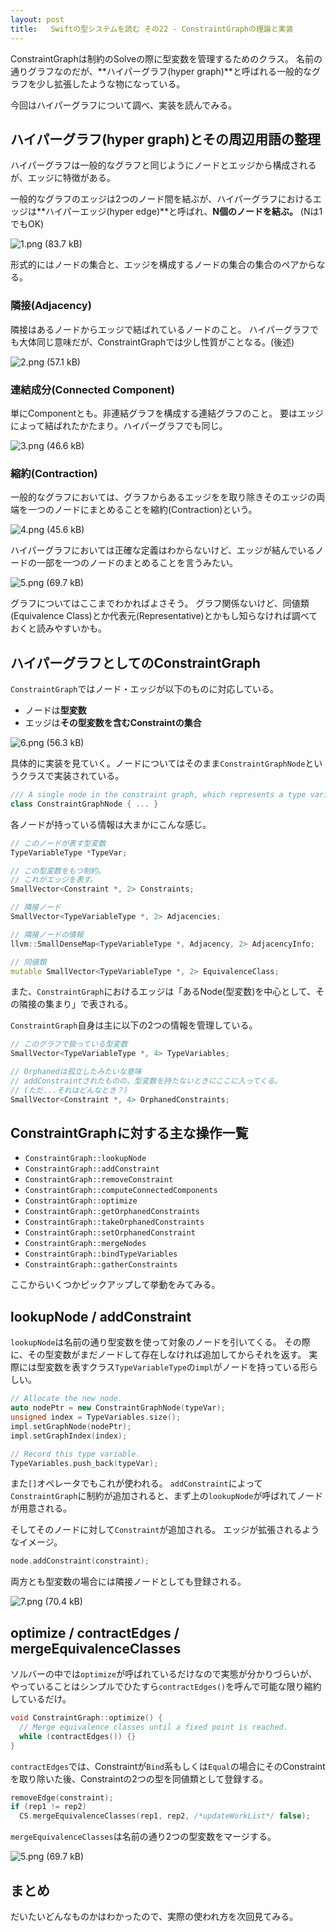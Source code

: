 ```yaml
---
layout: post
title:   Swiftの型システムを読む その22 - ConstraintGraphの理論と実装
---
```


ConstraintGraphは制約のSolveの際に型変数を管理するためのクラス。
名前の通りグラフなのだが、**ハイパーグラフ(hyper graph)**と呼ばれる一般的なグラフを少し拡張したような物になっている。

今回はハイパーグラフについて調べ、実装を読んでみる。

## ハイパーグラフ(hyper graph)とその周辺用語の整理

ハイパーグラフは一般的なグラフと同じようにノードとエッジから構成されるが、エッジに特徴がある。

一般的なグラフのエッジは2つのノード間を結ぶが、ハイパーグラフにおけるエッジは**ハイパーエッジ(hyper edge)**と呼ばれ、**N個のノードを結ぶ。**
(Nは1でもOK)

![1.png (83.7 kB)](https://img.esa.io/uploads/production/attachments/2245/2017/12/27/2884/0a6ccd33-6ad2-4307-a965-6e37fafd88d4.png)


形式的にはノードの集合と、エッジを構成するノードの集合の集合のペアからなる。

### 隣接(Adjacency)

隣接はあるノードからエッジで結ばれているノードのこと。
ハイパーグラフでも大体同じ意味だが、ConstraintGraphでは少し性質がことなる。(後述)

![2.png (57.1 kB)](https://img.esa.io/uploads/production/attachments/2245/2017/12/27/2884/7349c600-cf51-458e-a05f-7d396121ad1e.png)


### 連結成分(Connected Component) 

単にComponentとも。非連結グラフを構成する連結グラフのこと。
要はエッジによって結ばれたかたまり。ハイパーグラフでも同じ。

![3.png (46.6 kB)](https://img.esa.io/uploads/production/attachments/2245/2017/12/27/2884/e8c65f86-f4ea-4288-9970-7f5c29aec57a.png)

### 縮約(Contraction)

一般的なグラフにおいては、グラフからあるエッジをを取り除きそのエッジの両端を一つのノードにまとめることを縮約(Contraction)という。

![4.png (45.6 kB)](https://img.esa.io/uploads/production/attachments/2245/2017/12/27/2884/e47d9511-0511-4eae-ae7e-3b97f707c433.png)


ハイパーグラフにおいては正確な定義はわからないけど、エッジが結んでいるノードの一部を一つのノードのまとめることを言うみたい。

![5.png (69.7 kB)](https://img.esa.io/uploads/production/attachments/2245/2017/12/27/2884/06ce62d5-c6dc-4e7f-a708-1b8dafb8a617.png)


グラフについてはここまでわかればよさそう。
グラフ関係ないけど、同値類(Equivalence Class)とか代表元(Representative)とかもし知らなければ調べておくと読みやすいかも。

## ハイパーグラフとしてのConstraintGraph

`ConstraintGraph`ではノード・エッジが以下のものに対応している。

+ ノードは**型変数**
+ エッジは**その型変数を含むConstraintの集合**

![6.png (56.3 kB)](https://img.esa.io/uploads/production/attachments/2245/2017/12/27/2884/2e31b757-4b78-4eaa-bb6e-d0a47b40e728.png)


具体的に実装を見ていく。ノードについてはそのまま`ConstraintGraphNode`というクラスで実装されている。

```cpp
/// A single node in the constraint graph, which represents a type variable.
class ConstraintGraphNode { ... }
```

各ノードが持っている情報は大まかにこんな感じ。

```cpp
// このノードが表す型変数
TypeVariableType *TypeVar;

// この型変数をもつ制約。
// これがエッジを表す。
SmallVector<Constraint *, 2> Constraints;

// 隣接ノード
SmallVector<TypeVariableType *, 2> Adjacencies;

// 隣接ノードの情報
llvm::SmallDenseMap<TypeVariableType *, Adjacency, 2> AdjacencyInfo;

// 同値類
mutable SmallVector<TypeVariableType *, 2> EquivalenceClass;
```


また、`ConstraintGraph`におけるエッジは「あるNode(型変数)を中心として、その隣接の集まり」で表される。

`ConstraintGraph`自身は主に以下の2つの情報を管理している。

```cpp
// このグラフで扱っている型変数
SmallVector<TypeVariableType *, 4> TypeVariables;

// Orphanedは孤立したみたいな意味
// addConstraintされたものの、型変数を持たないときにここに入ってくる。
// (ただ...それはどんなとき？)
SmallVector<Constraint *, 4> OrphanedConstraints;
```


## ConstraintGraphに対する主な操作一覧

+ `ConstraintGraph::lookupNode`
+ `ConstraintGraph::addConstraint`
+ `ConstraintGraph::removeConstraint`
+ `ConstraintGraph::computeConnectedComponents`
+ `ConstraintGraph::optimize`
+ `ConstraintGraph::getOrphanedConstraints`
+ `ConstraintGraph::takeOrphanedConstraints`
+ `ConstraintGraph::setOrphanedConstraint`
+ `ConstraintGraph::mergeNodes`
+ `ConstraintGraph::bindTypeVariables`
+ `ConstraintGraph::gatherConstraints`

ここからいくつかピックアップして挙動をみてみる。

## lookupNode / addConstraint

`lookupNode`は名前の通り型変数を使って対象のノードを引いてくる。
その際に、その型変数がまだノードして存在しなければ追加してからそれを返す。
実際には型変数を表すクラス`TypeVariableType`の`impl`がノードを持っている形らしい。

```cpp
// Allocate the new node.
auto nodePtr = new ConstraintGraphNode(typeVar);
unsigned index = TypeVariables.size();
impl.setGraphNode(nodePtr);
impl.setGraphIndex(index);

// Record this type variable.
TypeVariables.push_back(typeVar);
```

また`[]`オペレータでもこれが使われる。
`addConstraint`によって`ConstraintGraph`に制約が追加されると、まず上の`lookupNode`が呼ばれてノードが用意される。

そしてそのノードに対して`Constraint`が追加される。
エッジが拡張されるようなイメージ。

```cpp
node.addConstraint(constraint);
```

両方とも型変数の場合には隣接ノードとしても登録される。

![7.png (70.4 kB)](https://img.esa.io/uploads/production/attachments/2245/2017/12/27/2884/86873cf0-c572-4435-ab53-6dcce0b30e6b.png)


## optimize / contractEdges / mergeEquivalenceClasses
ソルバーの中では`optimize`が呼ばれているだけなので実態が分かりづらいが、やっていることはシンプルでひたすら`contractEdges()`を呼んで可能な限り縮約しているだけ。

```cpp
void ConstraintGraph::optimize() {
  // Merge equivalence classes until a fixed point is reached.
  while (contractEdges()) {}
}
```

`contractEdges`では、Constraintが`Bind`系もしくは`Equal`の場合にそのConstraintを取り除いた後、Constraintの2つの型を同値類として登録する。

```cpp
removeEdge(constraint);
if (rep1 != rep2)
  CS.mergeEquivalenceClasses(rep1, rep2, /*updateWorkList*/ false);
```

`mergeEquivalenceClasses`は名前の通り2つの型変数をマージする。

![5.png (69.7 kB)](https://img.esa.io/uploads/production/attachments/2245/2017/12/27/2884/8958397d-d86c-4115-8c06-84ee96c444f0.png)

## まとめ

だいたいどんなものかはわかったので、実際の使われ方を次回見てみる。

